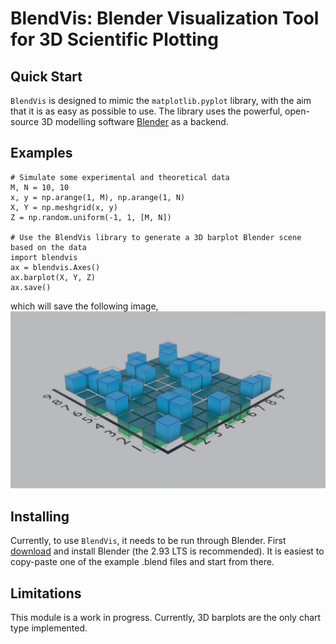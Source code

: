 # BlendVis: Blender Visualization Tool for 3D Scientific Plotting 


## Quick Start
`BlendVis` is designed to mimic the `matplotlib.pyplot` library, with the aim that it is as easy as possible to use.
The library uses the powerful, open-source 3D modelling software [Blender](https://www.blender.org/) as a backend.


## Examples
```
# Simulate some experimental and theoretical data
M, N = 10, 10
x, y = np.arange(1, M), np.arange(1, N)
X, Y = np.meshgrid(x, y)
Z = np.random.uniform(-1, 1, [M, N])

# Use the BlendVis library to generate a 3D barplot Blender scene based on the data
import blendvis
ax = blendvis.Axes()
ax.barplot(X, Y, Z)
ax.save()
```
which will save the following image,
![Example 3d-barplot](examples/renders/3d-barplot.png)

## Installing
Currently, to use `BlendVis`, it needs to be run through Blender. 
First [download](https://www.blender.org/download/) and install Blender (the 2.93 LTS is recommended).
It is easiest to copy-paste one of the example .blend files and start from there.

## Limitations
This module is a work in progress. Currently, 3D barplots are the only chart type implemented.